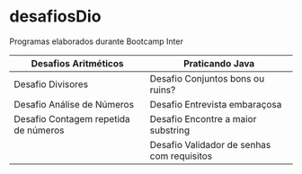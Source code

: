 # desafiosDio
Programas elaborados durante Bootcamp Inter

|Desafios Aritméticos|Praticando Java|
|---|---|
|Desafio Divisores|Desafio Conjuntos bons ou ruins?|
|Desafio Análise de Números|Desafio Entrevista embaraçosa|
Desafio Contagem repetida de números| Desafio Encontre a maior substring
||Desafio Validador de senhas com requisitos|



